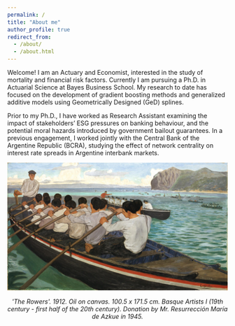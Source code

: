 ```yaml
---
permalink: /
title: "About me"
author_profile: true
redirect_from: 
  - /about/
  - /about.html
---
```


Welcome! I am an Actuary and Economist, interested in the study of mortality and financial risk factors. Currently I am pursuing a Ph.D. in Actuarial Science at Bayes Business School. My research to date has focused on the development of gradient boosting methods and generalized additive models using Geometrically Designed (GeD) splines.

Prior to my Ph.D., I have worked as Research Assistant examining the impact of stakeholders’ ESG pressures on banking behaviour, and the potential moral hazards introduced by government bailout guarantees. In a previous engagement, I worked jointly with the Central Bank of the Argentine Republic (BCRA), studying the effect of network centrality on interest rate spreads in Argentine interbank markets.

<div style="text-align: center;">
  <img src="/images/los_remeros.jpg" alt="Los remeros" style="max-width:100%; height:auto;">
  <p><em>'The Rowers'. 1912. Oil on canvas. 100.5 x 171.5 cm. Basque Artists I (19th century - first half of the 20th century). Donation by Mr. Resurrección María de Azkue in 1945.</em></p>
</div>

